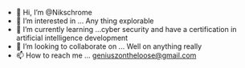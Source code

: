 - 👋 Hi, I’m @Nikschrome
- 👀 I’m interested in ... Any thing explorable 
- 🌱 I’m currently learning ...cyber security and have a certification in artificial intelligence development
- 💞️ I’m looking to collaborate on ... Well on anything really
- 📫 How to reach me ... geniuszontheloose@gmail.com

<!---
Nikschrome/Nikschrome is a ✨ special ✨ repository because its `README.md` (this file) appears on your GitHub profile.
You can click the Preview link to take a look at your changes.
--->

